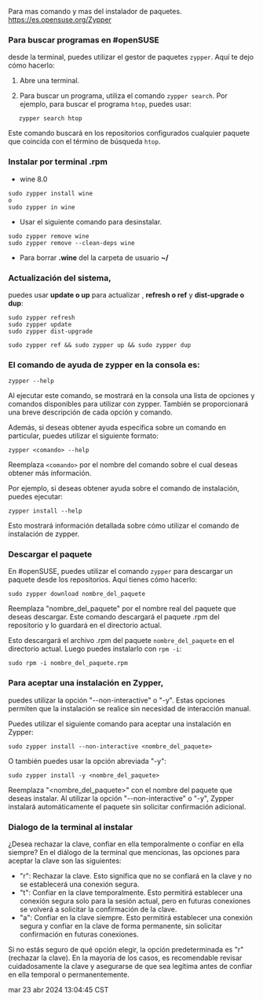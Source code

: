 Para mas comando y mas del instalador de paquetes.
https://es.opensuse.org/Zypper

### Para buscar programas en #openSUSE  
desde la terminal, puedes utilizar el gestor de paquetes `zypper`. Aquí te dejo cómo hacerlo:

1. Abre una terminal.
    
2. Para buscar un programa, utiliza el comando `zypper search`. Por ejemplo, para buscar el programa `htop`, puedes usar:

```
   zypper search htop
```

Este comando buscará en los repositorios configurados cualquier paquete que coincida con el término de búsqueda `htop`.

###  Instalar por terminal .rpm
* wine 8.0
```
sudo zypper install wine
o
sudo zypper in wine
```

- Usar el siguiente comando para desinstalar.
```
sudo zypper remove wine
sudo zypper remove --clean-deps wine
```
- Para borrar **.wine** del la carpeta de usuario **~/**

### Actualización del sistema, 
puedes usar **update o up** para actualizar , **refresh o ref** y **dist-upgrade o dup**:
```
sudo zypper refresh
sudo zypper update
sudo zypper dist-upgrade

sudo zypper ref && sudo zypper up && sudo zypper dup
```
### El comando de ayuda de zypper en la consola es:

```
zypper --help
```

Al ejecutar este comando, se mostrará en la consola una lista de opciones y comandos disponibles para utilizar con zypper. También se proporcionará una breve descripción de cada opción y comando.

Además, si deseas obtener ayuda específica sobre un comando en particular, puedes utilizar el siguiente formato:

```
zypper <comando> --help
```

Reemplaza `<comando>` por el nombre del comando sobre el cual deseas obtener más información.

Por ejemplo, si deseas obtener ayuda sobre el comando de instalación, puedes ejecutar:

```
zypper install --help
```

Esto mostrará información detallada sobre cómo utilizar el comando de instalación de zypper.

### Descargar el paquete
En #openSUSE, puedes utilizar el comando `zypper` para descargar un paquete desde los repositorios. Aquí tienes cómo hacerlo:

```
sudo zypper download nombre_del_paquete
```

Reemplaza "nombre_del_paquete" por el nombre real del paquete que deseas descargar. Este comando descargará el paquete .rpm del repositorio y lo guardará en el directorio actual.

Esto descargará el archivo .rpm del paquete `nombre_del_paquete` en el directorio actual. Luego puedes instalarlo con `rpm -i`:

```
sudo rpm -i nombre_del_paquete.rpm
```

### Para aceptar una instalación en Zypper, 
puedes utilizar la opción "--non-interactive" o "-y". Estas opciones permiten que la instalación se realice sin necesidad de interacción manual.

Puedes utilizar el siguiente comando para aceptar una instalación en Zypper:

```
sudo zypper install --non-interactive <nombre_del_paquete>
```

O también puedes usar la opción abreviada "-y":

```
sudo zypper install -y <nombre_del_paquete>
```

Reemplaza "<nombre_del_paquete>" con el nombre del paquete que deseas instalar. Al utilizar la opción "--non-interactive" o "-y", Zypper instalará automáticamente el paquete sin solicitar confirmación adicional.

###  Dialogo de la terminal al instalar
¿Desea rechazar la clave, confiar en ella temporalmente o confiar en ella siempre?
En el diálogo de la terminal que mencionas, las opciones para aceptar la clave son las siguientes:

- "r": Rechazar la clave. Esto significa que no se confiará en la clave y no se establecerá una conexión segura.
- "t": Confiar en la clave temporalmente. Esto permitirá establecer una conexión segura solo para la sesión actual, pero en futuras conexiones se volverá a solicitar la confirmación de la clave.
- "a": Confiar en la clave siempre. Esto permitirá establecer una conexión segura y confiar en la clave de forma permanente, sin solicitar confirmación en futuras conexiones.

Si no estás seguro de qué opción elegir, la opción predeterminada es "r" (rechazar la clave). En la mayoría de los casos, es recomendable revisar cuidadosamente la clave y asegurarse de que sea legítima antes de confiar en ella temporal o permanentemente.

mar 23 abr 2024 13:04:45 CST

